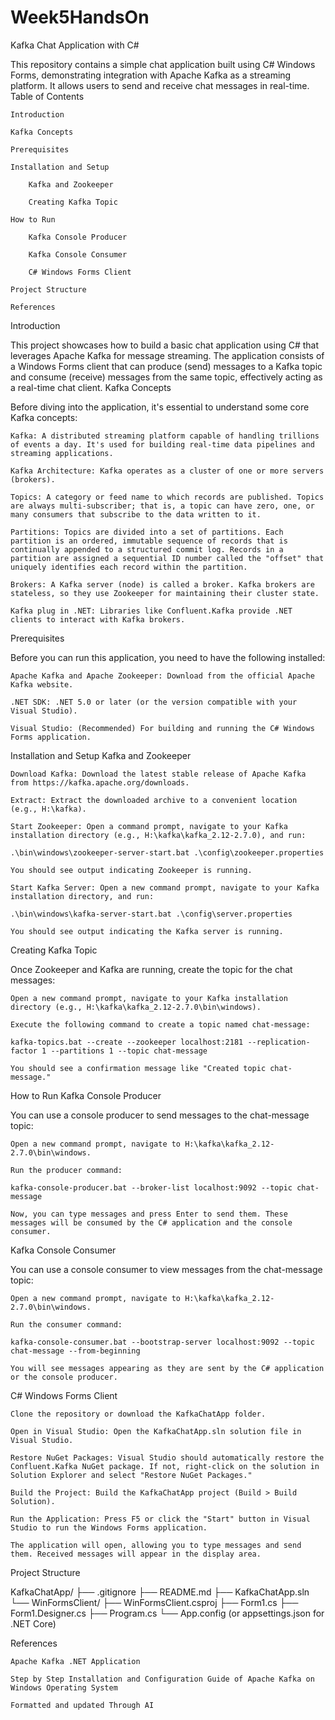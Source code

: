 # Week5HandsOn
Kafka Chat Application with C#

This repository contains a simple chat application built using C# Windows Forms, demonstrating integration with Apache Kafka as a streaming platform. It allows users to send and receive chat messages in real-time.
Table of Contents

    Introduction

    Kafka Concepts

    Prerequisites

    Installation and Setup

        Kafka and Zookeeper

        Creating Kafka Topic

    How to Run

        Kafka Console Producer

        Kafka Console Consumer

        C# Windows Forms Client

    Project Structure

    References

Introduction

This project showcases how to build a basic chat application using C# that leverages Apache Kafka for message streaming. The application consists of a Windows Forms client that can produce (send) messages to a Kafka topic and consume (receive) messages from the same topic, effectively acting as a real-time chat client.
Kafka Concepts

Before diving into the application, it's essential to understand some core Kafka concepts:

    Kafka: A distributed streaming platform capable of handling trillions of events a day. It's used for building real-time data pipelines and streaming applications.

    Kafka Architecture: Kafka operates as a cluster of one or more servers (brokers).

    Topics: A category or feed name to which records are published. Topics are always multi-subscriber; that is, a topic can have zero, one, or many consumers that subscribe to the data written to it.

    Partitions: Topics are divided into a set of partitions. Each partition is an ordered, immutable sequence of records that is continually appended to a structured commit log. Records in a partition are assigned a sequential ID number called the "offset" that uniquely identifies each record within the partition.

    Brokers: A Kafka server (node) is called a broker. Kafka brokers are stateless, so they use Zookeeper for maintaining their cluster state.

    Kafka plug in .NET: Libraries like Confluent.Kafka provide .NET clients to interact with Kafka brokers.

Prerequisites

Before you can run this application, you need to have the following installed:

    Apache Kafka and Apache Zookeeper: Download from the official Apache Kafka website.

    .NET SDK: .NET 5.0 or later (or the version compatible with your Visual Studio).

    Visual Studio: (Recommended) For building and running the C# Windows Forms application.

Installation and Setup
Kafka and Zookeeper

    Download Kafka: Download the latest stable release of Apache Kafka from https://kafka.apache.org/downloads.

    Extract: Extract the downloaded archive to a convenient location (e.g., H:\kafka).

    Start Zookeeper: Open a command prompt, navigate to your Kafka installation directory (e.g., H:\kafka\kafka_2.12-2.7.0), and run:

    .\bin\windows\zookeeper-server-start.bat .\config\zookeeper.properties

    You should see output indicating Zookeeper is running.

    Start Kafka Server: Open a new command prompt, navigate to your Kafka installation directory, and run:

    .\bin\windows\kafka-server-start.bat .\config\server.properties

    You should see output indicating the Kafka server is running.

Creating Kafka Topic

Once Zookeeper and Kafka are running, create the topic for the chat messages:

    Open a new command prompt, navigate to your Kafka installation directory (e.g., H:\kafka\kafka_2.12-2.7.0\bin\windows).

    Execute the following command to create a topic named chat-message:

    kafka-topics.bat --create --zookeeper localhost:2181 --replication-factor 1 --partitions 1 --topic chat-message

    You should see a confirmation message like "Created topic chat-message."

How to Run
Kafka Console Producer

You can use a console producer to send messages to the chat-message topic:

    Open a new command prompt, navigate to H:\kafka\kafka_2.12-2.7.0\bin\windows.

    Run the producer command:

    kafka-console-producer.bat --broker-list localhost:9092 --topic chat-message

    Now, you can type messages and press Enter to send them. These messages will be consumed by the C# application and the console consumer.

Kafka Console Consumer

You can use a console consumer to view messages from the chat-message topic:

    Open a new command prompt, navigate to H:\kafka\kafka_2.12-2.7.0\bin\windows.

    Run the consumer command:

    kafka-console-consumer.bat --bootstrap-server localhost:9092 --topic chat-message --from-beginning

    You will see messages appearing as they are sent by the C# application or the console producer.

C# Windows Forms Client

    Clone the repository or download the KafkaChatApp folder.

    Open in Visual Studio: Open the KafkaChatApp.sln solution file in Visual Studio.

    Restore NuGet Packages: Visual Studio should automatically restore the Confluent.Kafka NuGet package. If not, right-click on the solution in Solution Explorer and select "Restore NuGet Packages."

    Build the Project: Build the KafkaChatApp project (Build > Build Solution).

    Run the Application: Press F5 or click the "Start" button in Visual Studio to run the Windows Forms application.

    The application will open, allowing you to type messages and send them. Received messages will appear in the display area.

Project Structure

KafkaChatApp/
├── .gitignore
├── README.md
├── KafkaChatApp.sln
└── WinFormsClient/
    ├── WinFormsClient.csproj
    ├── Form1.cs
    ├── Form1.Designer.cs
    ├── Program.cs
    └── App.config (or appsettings.json for .NET Core)

References

    Apache Kafka .NET Application

    Step by Step Installation and Configuration Guide of Apache Kafka on Windows Operating System

    Formatted and updated Through AI